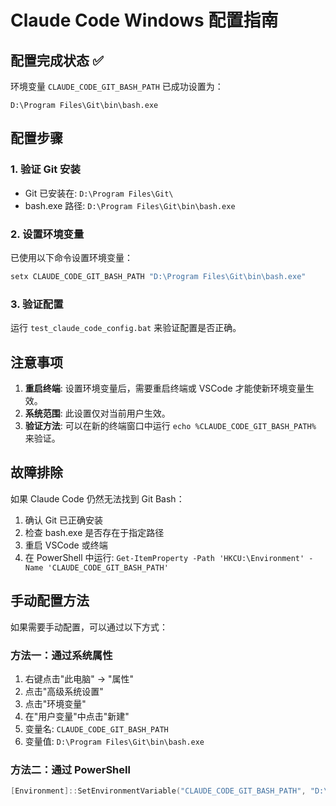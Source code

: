# Claude Code Windows 配置指南

## 配置完成状态 ✅

环境变量 `CLAUDE_CODE_GIT_BASH_PATH` 已成功设置为：
```
D:\Program Files\Git\bin\bash.exe
```

## 配置步骤

### 1. 验证 Git 安装
- Git 已安装在: `D:\Program Files\Git\`
- bash.exe 路径: `D:\Program Files\Git\bin\bash.exe`

### 2. 设置环境变量
已使用以下命令设置环境变量：
```cmd
setx CLAUDE_CODE_GIT_BASH_PATH "D:\Program Files\Git\bin\bash.exe"
```

### 3. 验证配置
运行 `test_claude_code_config.bat` 来验证配置是否正确。

## 注意事项

1. **重启终端**: 设置环境变量后，需要重启终端或 VSCode 才能使新环境变量生效。
2. **系统范围**: 此设置仅对当前用户生效。
3. **验证方法**: 可以在新的终端窗口中运行 `echo %CLAUDE_CODE_GIT_BASH_PATH%` 来验证。

## 故障排除

如果 Claude Code 仍然无法找到 Git Bash：

1. 确认 Git 已正确安装
2. 检查 bash.exe 是否存在于指定路径
3. 重启 VSCode 或终端
4. 在 PowerShell 中运行: `Get-ItemProperty -Path 'HKCU:\Environment' -Name 'CLAUDE_CODE_GIT_BASH_PATH'`

## 手动配置方法

如果需要手动配置，可以通过以下方式：

### 方法一：通过系统属性
1. 右键点击"此电脑" → "属性"
2. 点击"高级系统设置"
3. 点击"环境变量"
4. 在"用户变量"中点击"新建"
5. 变量名: `CLAUDE_CODE_GIT_BASH_PATH`
6. 变量值: `D:\Program Files\Git\bin\bash.exe`

### 方法二：通过 PowerShell
```powershell
[Environment]::SetEnvironmentVariable("CLAUDE_CODE_GIT_BASH_PATH", "D:\Program Files\Git\bin\bash.exe", "User")
